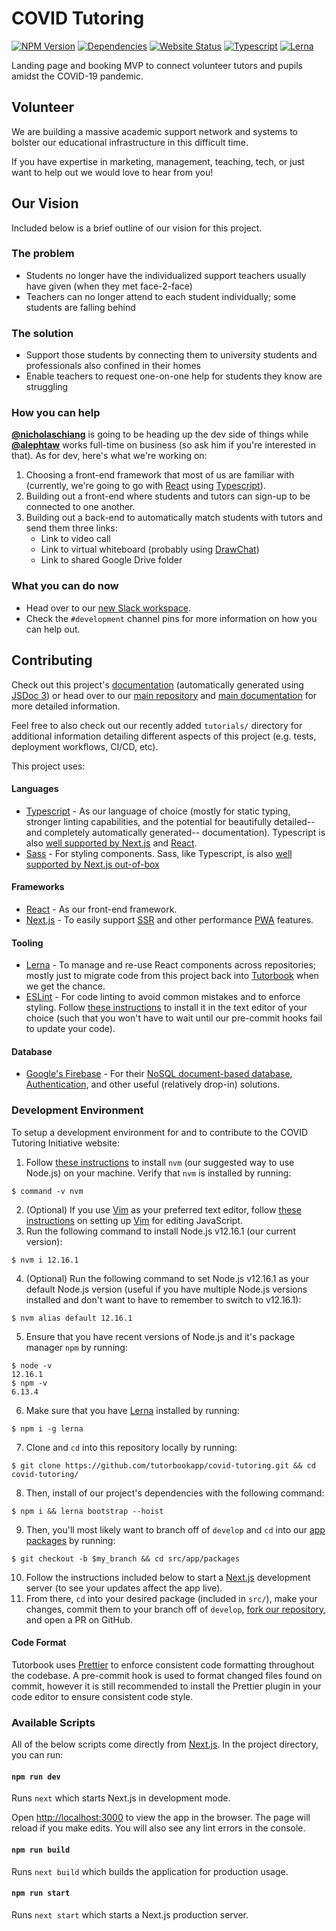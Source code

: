 # COVID Tutoring

[![NPM Version](https://img.shields.io/npm/v/@tutorbook/covid?color=brightgreen)](https://npmjs.com/package/@tutorbook/covid)
[![Dependencies](https://img.shields.io/david/tutorbookapp/covid-tutoring)](https://david-dm.org/tutorbookapp/covid-tutoring)
[![Website Status](https://img.shields.io/website?down_color=lightgrey&down_message=down&up_color=brightgreen&up_message=up&url=https%3A%2F%2Fcovidtutoring.org%2F)](https://covidtutoring.org/)
[![Typescript](https://img.shields.io/badge/uses-typescript-orange?styles=flat)](https://www.typescriptlang.org)
[![Lerna](https://img.shields.io/badge/maintained%20with-lerna-cc00ff.svg)](https://lerna.js.org/)

Landing page and booking MVP to connect volunteer tutors and pupils amidst the
COVID-19 pandemic.

## Volunteer

We are building a massive academic support network and systems to bolster our
educational infrastructure in this difficult time.

If you have expertise in marketing, management, teaching, tech, or just want to
help out we would love to hear from you!

## Our Vision

Included below is a brief outline of our vision for this project.

### The problem

- Students no longer have the individualized support teachers usually have given
  (when they met face-2-face)
- Teachers can no longer attend to each student individually; some students are
  falling behind

### The solution

- Support those students by connecting them to university students and
  professionals also confined in their homes
- Enable teachers to request one-on-one help for students they know are
  struggling

### How you can help

[**@nicholaschiang**](https://github.com/nicholaschiang) is going to be heading
up the dev side of things while [**@alephtaw**](https://github.com/alephta)
works full-time on business (so ask him if you're interested in that). As for
dev, here's what we're working on:

1. Choosing a front-end framework that most of us are familiar with (currently,
   we're going to go with [React](https://reactjs.org) using
   [Typescript](https://www.typescriptlang.org/)).
2. Building out a front-end where students and tutors can sign-up to be
   connected to one another.
3. Building out a back-end to automatically match students with tutors and send
   them three links:
   - Link to video call
   - Link to virtual whiteboard (probably using
     [DrawChat](https://github.com/cojapacze/sketchpad))
   - Link to shared Google Drive folder

### What you can do now

- Head over to our [new Slack workspace](https://covidtutoring.slack.com).
- Check the `#development` channel pins for more information on how you can help
  out.

## Contributing

Check out this project's [documentation](https://covidtutoring.org/docs/)
(automatically generated using [JSDoc 3](https://jsdoc.app)) or head over to our
[main repository](https://github.com/tutorbookapp/tutorbook) and [main
documentation](https://tutorbook.app/docs/) for more detailed information.

Feel free to also check out our recently added `tutorials/` directory for
additional information detailing different aspects of this project (e.g. tests,
deployment workflows, CI/CD, etc).

This project uses:

#### Languages

- [Typescript](https://www.typescriptlang.org) - As our language of choice
  (mostly for static typing, stronger linting capabilities, and the potential
  for beautifully detailed--and completely automatically generated--
  documentation). Typescript is also [well supported by
  Next.js](https://nextjs.org/docs/basic-features/typescript) and
  [React](https://reactjs.org/docs/static-type-checking.html#typescript).
- [Sass](https://sass-lang.com) - For styling components. Sass, like Typescript,
  is also [well supported by Next.js
  out-of-box](https://nextjs.org/docs/basic-features/built-in-css-support#sass-support)

#### Frameworks

- [React](https://reactjs.org) - As our front-end framework.
- [Next.js](https://nextjs.org) - To easily support
  [SSR](https://nextjs.org/docs/basic-features/pages#server-side-rendering) and
  other performance [PWA](https://web.dev/progressive-web-apps/) features.

#### Tooling

- [Lerna](https://lerna.js.org/) - To manage and re-use React components across
  repositories; mostly just to migrate code from this project back into
  [Tutorbook](https://tutorbook.app/docs/) when we get the chance.
- [ESLint](https://github.com/eslint/eslint) - For code linting to avoid
  common mistakes and to enforce styling. Follow [these
  instructions](https://eslint.org/docs/user-guide/integrations) to install it
  in the text editor of your choice (such that you won't have to wait until our
  pre-commit hooks fail to update your code).

#### Database

- [Google's Firebase](https://firebase.google.com/) - For their [NoSQL
  document-based database](https://firebase.google.com/products/firestore),
  [Authentication](https://firebase.google.com/products/auth), and other
  useful (relatively drop-in) solutions.

### Development Environment

To setup a development environment for and to contribute to the COVID Tutoring
Initiative website:

1. Follow [these instructions](https://github.com/nvm-sh/nvm#installing-and-updating)
   to install `nvm` (our suggested way to use Node.js) on your
   machine. Verify that `nvm` is installed by running:

```
$ command -v nvm
```

2. (Optional) If you use [Vim](https://vim.org) as your preferred text editor,
   follow [these instructions](https://freshman.tech/vim-javascript/) on setting
   up [Vim](https://vim.org) for editing JavaScript.
3. Run the following command to install Node.js v12.16.1 (our current version):

```
$ nvm i 12.16.1
```

4. (Optional) Run the following command to set Node.js v12.16.1 as your default
   Node.js version (useful if you have multiple Node.js versions installed and
   don't want to have to remember to switch to v12.16.1):

```
$ nvm alias default 12.16.1
```

5. Ensure that you have recent versions of Node.js and it's package manager
   `npm` by running:

```
$ node -v
12.16.1
$ npm -v
6.13.4
```

6. Make sure that you have [Lerna](https://lerna.js.org) installed by running:

```
$ npm i -g lerna
```

7. Clone and `cd` into this repository locally by running:

```
$ git clone https://github.com/tutorbookapp/covid-tutoring.git && cd covid-tutoring/
```

8. Then, install of our project's dependencies with the following command:

```
$ npm i && lerna bootstrap --hoist
```

9. Then, you'll most likely want to branch off of `develop` and `cd` into our
   [app packages](https://npmjs.com/org/tutorbook) by running:

```
$ git checkout -b $my_branch && cd src/app/packages
```

10. Follow the instructions included below to start a
    [Next.js](https://nextjs.org) development server (to see your updates affect
    the app live).
11. From there, `cd` into your desired package (included in `src/`), make your
    changes, commit them to your branch off of `develop`, [fork our
    repository](https://github.com/tutorbookapp/covid-tutoring/fork), and open a
    PR on GitHub.

#### Code Format

Tutorbook uses [Prettier](https://prettier.io/) to enforce consistent code formatting throughout the codebase.
A pre-commit hook is used to format changed files found on commit, however it is still recommended to install the Prettier plugin in your code editor to ensure consistent code style.

### Available Scripts

All of the below scripts come directly from
[Next.js](https://nextjs.org/docs/getting-started). In the project directory,
you can run:

#### `npm run dev`

Runs `next` which starts Next.js in development mode.

Open [http://localhost:3000](http://localhost:3000) to view the app in the
browser. The page will reload if you make edits. You will also see any lint
errors in the console.

#### `npm run build`

Runs `next build` which builds the application for production usage.

#### `npm run start`

Runs `next start` which starts a Next.js production server.
